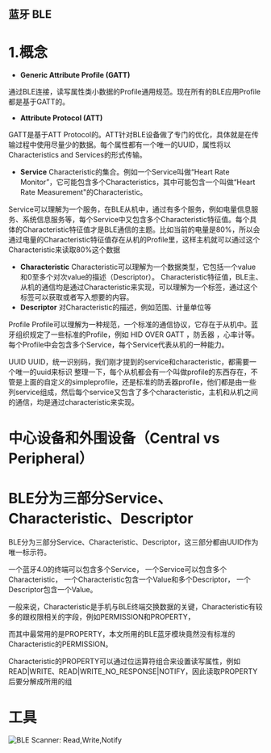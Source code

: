 蓝牙 BLE
-----
# 1.概念

- **Generic Attribute Profile (GATT)**

通过BLE连接，读写属性类小数据的Profile通用规范。现在所有的BLE应用Profile都是基于GATT的。

- **Attribute Protocol (ATT)**

GATT是基于ATT Protocol的。ATT针对BLE设备做了专门的优化，具体就是在传输过程中使用尽量少的数据。每个属性都有一个唯一的UUID，属性将以Characteristics and Services的形式传输。

- **Service**
Characteristic的集合。例如一个Service叫做“Heart Rate Monitor”，它可能包含多个Characteristics，其中可能包含一个叫做“Heart Rate Measurement"的Characteristic。

Service可以理解为一个服务，在BLE从机中，通过有多个服务，例如电量信息服务、系统信息服务等，每个Service中又包含多个Characteristic特征值。每个具体的Characteristic特征值才是BLE通信的主题。比如当前的电量是80%，所以会通过电量的Characteristic特征值存在从机的Profile里，这样主机就可以通过这个Characteristic来读取80%这个数据

- **Characteristic**
Characteristic可以理解为一个数据类型，它包括一个value和0至多个对次value的描述（Descriptor）。
Characteristic特征值，BLE主、从机的通信均是通过Characteristic来实现，可以理解为一个标签，通过这个标签可以获取或者写入想要的内容。
- **Descriptor**
对Characteristic的描述，例如范围、计量单位等

Profile 
Profile可以理解为一种规范，一个标准的通信协议，它存在于从机中。蓝牙组织规定了一些标准的Profile，例如 HID OVER GATT ，防丢器 ，心率计等。每个Profile中会包含多个Service，每个Service代表从机的一种能力。

UUID
UUID，统一识别码，我们刚才提到的service和characteristic，都需要一个唯一的uuid来标识
整理一下，每个从机都会有一个叫做profile的东西存在，不管是上面的自定义的simpleprofile，还是标准的防丢器profile，他们都是由一些列service组成，然后每个service又包含了多个characteristic，主机和从机之间的通信，均是通过characteristic来实现。
# 中心设备和外围设备（Central vs Peripheral）


# BLE分为三部分Service、Characteristic、Descriptor

BLE分为三部分Service、Characteristic、Descriptor，这三部分都由UUID作为唯一标示符。

一个蓝牙4.0的终端可以包含多个Service，
一个Service可以包含多个Characteristic，
一个Characteristic包含一个Value和多个Descriptor，
一个Descriptor包含一个Value。


一般来说，Characteristic是手机与BLE终端交换数据的关键，Characteristic有较多的跟权限相关的字段，例如PERMISSION和PROPERTY，

而其中最常用的是PROPERTY，本文所用的BLE蓝牙模块竟然没有标准的Characteristic的PERMISSION。

Characteristic的PROPERTY可以通过位运算符组合来设置读写属性，例如READ|WRITE、READ|WRITE_NO_RESPONSE|NOTIFY，因此读取PROPERTY后要分解成所用的组


# 工具
![BLE Scanner: Read,Write,Notify](http://android-artworks.25pp.com/fs08/2016/09/26/11/102_300601718e792ca7b869f02edbff07bc_con_130x130.png)